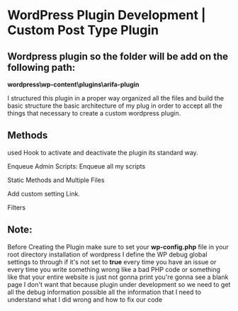 
# WordPress Plugin Development | Custom Post Type Plugin

## Wordpress plugin so the folder will be add on the following path:

**wordpress\wp-content\plugins\arifa-plugin**


I structured this plugin in a proper way organized all the files and build the basic structure the basic architecture of my plug in order to 
accept all the things that necessary to create a custom wordpress plugin. 

## Methods

used Hook to activate and deactivate the plugin its standard way.

Enqueue Admin Scripts: Enqueue all my scripts

Static Methods and Multiple Files

Add custom setting Link.

Filters

## Note:

Before Creating the Plugin make sure to set your **wp-config.php** file in your root directory installation of wordpress I define the WP debug global settings
to through if it's not set to **true** every time you have an issue or every time you write something wrong like a bad PHP code or something like that 
your entire website is just not gonna print you're gonna see a blank page I don't want that because plugin under development so we need to get all
the debug information possible all the information that I need to understand what I did wrong and how to fix our code





